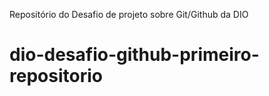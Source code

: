 Repositório do Desafio de projeto sobre Git/Github da DIO
# dio-desafio-github-primeiro-repositorio

